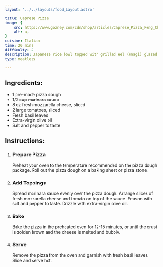 ```yaml
---
layout: '../../layouts/food_Layout.astro'

title: Caprese Pizza
image: {
    src: https://www.gozney.com/cdn/shop/articles/Caprese_Pizza_Feng_Chen_leopardcrust_-_Large_b45ed4e9-09f8-4bad-a6e9-f2391392a2a0.jpg?v=1653033792,
    alt: a,
}
cuisine: Italian
time: 20 mins
difficulty: 2
description: Japanese rice bowl topped with grilled eel (unagi) glazed with a sweet and savory sauce, served over steamed rice.
type: meatless

---
```

<div class="recipe-container">
    <div class="ingredients">
        <h2>Ingredients:</h2>
        <ul>
            <li>1 pre-made pizza dough</li>
            <li>1/2 cup marinara sauce</li>
            <li>8 oz fresh mozzarella cheese, sliced</li>
            <li>2 large tomatoes, sliced</li>
            <li>Fresh basil leaves</li>
            <li>Extra-virgin olive oil</li>
            <li>Salt and pepper to taste</li>
        </ul>
    </div>
    <div class="instructions">
        <h2>Instructions:</h2>
        <ol>
            <li><h3>Prepare Pizza</h3>
                Preheat your oven to the temperature recommended on the pizza dough package. Roll out the pizza dough on a baking sheet or pizza stone.
            </li>
            <li><h3>Add Toppings</h3>
                Spread marinara sauce evenly over the pizza dough. Arrange slices of fresh mozzarella cheese and tomato on top of the sauce. Season with salt and pepper to taste. Drizzle with extra-virgin olive oil.
            </li>
            <li><h3>Bake</h3>
                Bake the pizza in the preheated oven for 12-15 minutes, or until the crust is golden brown and the cheese is melted and bubbly.
            </li>
            <li><h3>Serve</h3>
                Remove the pizza from the oven and garnish with fresh basil leaves. Slice and serve hot.
            </li>
        </ol>
    </div>
</div>
